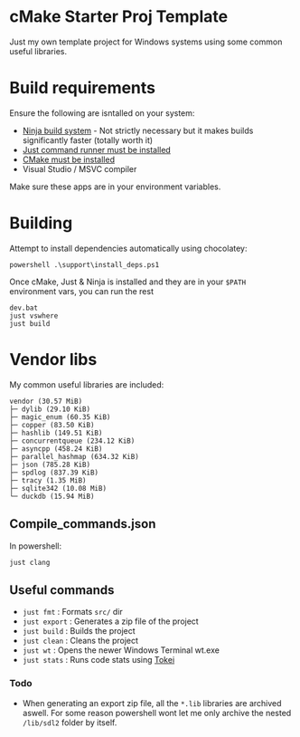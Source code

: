 # cMake Starter Proj Template
Just my own template project for Windows systems using some common useful libraries.

# Build requirements
Ensure the following are isntalled on your system:
- [Ninja build system](https://ninja-build.org/) - Not strictly necessary but it makes builds significantly faster (totally worth it)
- [Just command runner must be installed](https://github.com/casey/just)
- [CMake must be installed](https://cmake.org/download/)
- Visual Studio / MSVC compiler

Make sure these apps are in your environment variables.

# Building

Attempt to install dependencies automatically using chocolatey:
```
powershell .\support\install_deps.ps1
```
Once cMake, Just & Ninja is installed and they are in your `$PATH` environment vars, you can run the rest
```
dev.bat
just vswhere
just build
```
# Vendor libs

My common useful libraries are included:
```
vendor (30.57 MiB)
├─ dylib (29.10 KiB)
├─ magic_enum (60.35 KiB)
├─ copper (83.50 KiB)
├─ hashlib (149.51 KiB)
├─ concurrentqueue (234.12 KiB)
├─ asyncpp (458.24 KiB)
├─ parallel_hashmap (634.32 KiB)
├─ json (785.28 KiB)
├─ spdlog (837.39 KiB)
├─ tracy (1.35 MiB)
├─ sqlite342 (10.08 MiB)
└─ duckdb (15.94 MiB)
```

## Compile_commands.json
In powershell:
```
just clang
```

## Useful commands

- `just fmt` : Formats `src/` dir
- `just export` : Generates a zip file of the project
- `just build` : Builds the project
- `just clean` : Cleans the project
- `just wt` : Opens the newer Windows Terminal wt.exe
- `just stats` : Runs code stats using [Tokei](https://github.com/XAMPPRocky/tokei)

### Todo
-  When generating an export zip file, all the `*.lib` libraries are archived aswell. For some reason powershell wont let me only archive the nested `/lib/sdl2` folder by itself.
